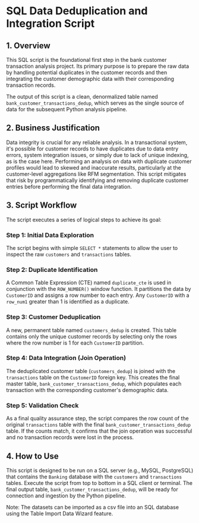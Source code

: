 # SQL Data Deduplication and Integration Script

## 1. Overview

This SQL script is the foundational first step in the bank customer transaction analysis project. Its primary purpose is to prepare the raw data by handling potential duplicates in the customer records and then integrating the customer demographic data with their corresponding transaction records.

The output of this script is a clean, denormalized table named `bank_customer_transactions_dedup`, which serves as the single source of data for the subsequent Python analysis pipeline.

## 2. Business Justification

Data integrity is crucial for any reliable analysis. In a transactional system, it's possible for customer records to have duplicates due to data entry errors, system integration issues, or simply due to lack of unique indexing, as is the case here. Performing an analysis on data with duplicate customer profiles would lead to skewed and inaccurate results, particularly at the customer-level aggregations like RFM segmentation. This script mitigates that risk by programmatically identifying and removing duplicate customer entries before performing the final data integration.

## 3. Script Workflow

The script executes a series of logical steps to achieve its goal:

### Step 1: Initial Data Exploration
The script begins with simple `SELECT *` statements to allow the user to inspect the raw `customers` and `transactions` tables.


### Step 2: Duplicate Identification
A Common Table Expression (CTE) named `duplicate_cte` is used in conjunction with the `ROW_NUMBER()` window function. It partitions the data by `CustomerID` and assigns a row number to each entry. Any `CustomerID` with a `row_num1` greater than 1 is identified as a duplicate.


### Step 3: Customer Deduplication
A new, permanent table named `customers_dedup` is created. This table contains only the unique customer records by selecting only the rows where the row number is 1 for each `CustomerID` partition.


### Step 4: Data Integration (Join Operation)
The deduplicated customer table (`customers_dedup`) is joined with the `transactions` table on the `CustomerID` foreign key. This creates the final master table, `bank_customer_transactions_dedup`, which populates each transaction with the corresponding customer's demographic data.


### Step 5: Validation Check
As a final quality assurance step, the script compares the row count of the original `transactions` table with the final `bank_customer_transactions_dedup` table. If the counts match, it confirms that the join operation was successful and no transaction records were lost in the process.


## 4. How to Use

This script is designed to be run on a SQL server (e.g., MySQL, PostgreSQL) that contains the `Banking` database with the `customers` and `transactions` tables. Execute the script from top to bottom in a SQL client or terminal. The final output table, `bank_customer_transactions_dedup`, will be ready for connection and ingestion by the Python pipeline.

Note: The datasets can be imported as a csv file into an SQL database using the Table Import Data Wizard feature.